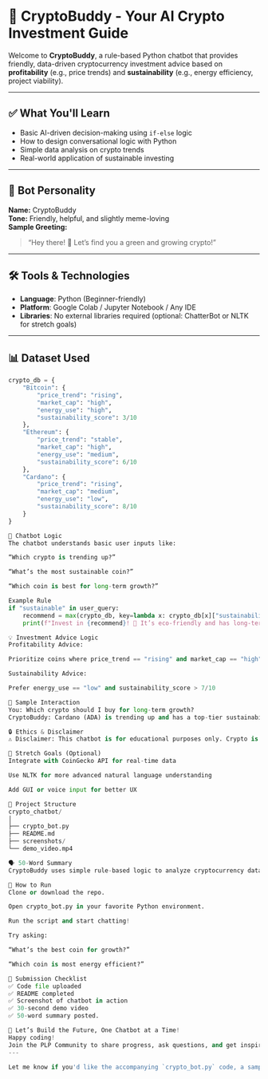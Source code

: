# 💬 CryptoBuddy - Your AI Crypto Investment Guide

Welcome to **CryptoBuddy**, a rule-based Python chatbot that provides friendly, data-driven cryptocurrency investment advice based on **profitability** (e.g., price trends) and **sustainability** (e.g., energy efficiency, project viability).

---

## ✅ What You'll Learn

- Basic AI-driven decision-making using `if-else` logic
- How to design conversational logic with Python
- Simple data analysis on crypto trends
- Real-world application of sustainable investing

---

## 🤖 Bot Personality

**Name:** CryptoBuddy  
**Tone:** Friendly, helpful, and slightly meme-loving  
**Sample Greeting:**  
> “Hey there! 🌟 Let’s find you a green and growing crypto!”

---

## 🛠️ Tools & Technologies

- **Language**: Python (Beginner-friendly)
- **Platform**: Google Colab / Jupyter Notebook / Any IDE
- **Libraries**: No external libraries required (optional: ChatterBot or NLTK for stretch goals)

---

## 📊 Dataset Used

```python
crypto_db = {
    "Bitcoin": {
        "price_trend": "rising",
        "market_cap": "high",
        "energy_use": "high",
        "sustainability_score": 3/10
    },
    "Ethereum": {
        "price_trend": "stable",
        "market_cap": "high",
        "energy_use": "medium",
        "sustainability_score": 6/10
    },
    "Cardano": {
        "price_trend": "rising",
        "market_cap": "medium",
        "energy_use": "low",
        "sustainability_score": 8/10
    }
}

🧠 Chatbot Logic
The chatbot understands basic user inputs like:

“Which crypto is trending up?”

“What’s the most sustainable coin?”

“Which coin is best for long-term growth?”

Example Rule
if "sustainable" in user_query:
    recommend = max(crypto_db, key=lambda x: crypto_db[x]["sustainability_score"])
    print(f"Invest in {recommend}! 🌱 It’s eco-friendly and has long-term potential!")

💡 Investment Advice Logic
Profitability Advice:

Prioritize coins where price_trend == "rising" and market_cap == "high"

Sustainability Advice:

Prefer energy_use == "low" and sustainability_score > 7/10

🧪 Sample Interaction
You: Which crypto should I buy for long-term growth?
CryptoBuddy: Cardano (ADA) is trending up and has a top-tier sustainability score! 🚀

🔒 Ethics & Disclaimer
⚠️ Disclaimer: This chatbot is for educational purposes only. Crypto is risky—always do your own research before investing.

🌱 Stretch Goals (Optional)
Integrate with CoinGecko API for real-time data

Use NLTK for more advanced natural language understanding

Add GUI or voice input for better UX

📁 Project Structure
crypto_chatbot/
│
├── crypto_bot.py        
├── README.md            
├── screenshots/         
└── demo_video.mp4

🗣️ 50-Word Summary
CryptoBuddy uses simple rule-based logic to analyze cryptocurrency data and offer investment suggestions. By evaluating price trends and sustainability metrics, it mimics basic AI decision-making without machine learning. It’s a hands-on introduction to how AI can guide informed, ethical financial decisions using straightforward Python logic.

🚀 How to Run
Clone or download the repo.

Open crypto_bot.py in your favorite Python environment.

Run the script and start chatting!

Try asking:

“What’s the best coin for growth?”

“Which coin is most energy efficient?”

📸 Submission Checklist
✅ Code file uploaded
✅ README completed
✅ Screenshot of chatbot in action
✅ 30-second demo video
✅ 50-word summary posted.

🧠 Let’s Build the Future, One Chatbot at a Time!
Happy coding!
Join the PLP Community to share progress, ask questions, and get inspired! 💬✨
---

Let me know if you'd like the accompanying `crypto_bot.py` code, a sample screenshot mockup, or guidance on creating   
